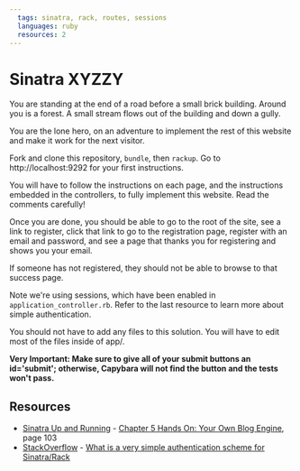 ```yaml
---
  tags: sinatra, rack, routes, sessions
  languages: ruby
  resources: 2
---
```


# Sinatra XYZZY

You are standing at the end of a road before a small brick building. Around you is a forest. A small stream flows out of the building and down a gully.

You are the lone hero, on an adventure to implement the rest of this website and make it work for the next visitor.

Fork and clone this repository, `bundle`, then `rackup`. Go to http://localhost:9292 for your first instructions.

You will have to follow the instructions on each page, and the instructions embedded in the controllers, to fully implement this website. Read the comments carefully!

Once you are done, you should be able to go to the root of the site, see a link to register, click that link to go to the registration page, register with an email and password, and see a page that thanks you for registering and shows you your email.

If someone has not registered, they should not be able to browse to that
success page.

Note we're using sessions, which have been enabled in `application_controller.rb`. Refer to the last resource to learn more about simple authentication.

You should not have to add any files to this solution. You will have to
edit most of the files inside of app/.

**Very Important: Make sure to give all of your submit buttons an id='submit'; otherwise, Capybara will not find the button and the tests won't pass.**

## Resources
* [Sinatra Up and Running](http://books.flatironschool.com/books/101) - [Chapter 5 Hands On: Your Own Blog Engine](http://books.flatironschool.com/books/101), page 103
* [StackOverflow](http://stackoverflow.com/) - [What is a very simple authentication scheme for Sinatra/Rack](http://stackoverflow.com/questions/3559824/what-is-a-very-simple-authentication-scheme-for-sinatra-rack)
